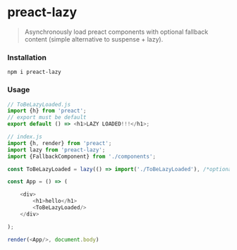 # preact-lazy

> Asynchronously load preact components with optional fallback content (simple alternative to suspense + lazy).


### Installation
```
npm i preact-lazy
```
### Usage

```js
// ToBeLazyLoaded.js
import {h} from 'preact';
// export must be default
export default () => <h1>LAZY LOADED!!!</h1>;
```

```js
// index.js
import {h, render} from 'preact';
import lazy from 'preact-lazy';
import {FallbackComponent} from './components'; 

const ToBeLazyLoaded = lazy(() => import('./ToBeLazyLoaded'), /*optional*/ FallbackComponent);

const App = () => (

    <div>
        <h1>hello</h1>
        <ToBeLazyLoaded/>
    </div>

);

render(<App/>, document.body)
```